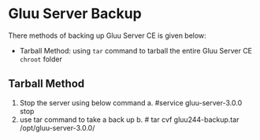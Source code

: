 # Gluu Server Backup

There methods of backing up Gluu Server CE is given below:

* Tarball Method: using `tar` command to tarball the entire 
Gluu Server CE `chroot` folder

<!-- * Scritp Method : using the provided export and import scripts to back up ldif of the LDAP. -->

## Tarball Method

1. Stop the server using below command
	a. #service gluu-server-3.0.0 stop
2. use tar command to take a back up
	b. # tar cvf gluu244-backup.tar /opt/gluu-server-3.0.0/
	
<!--
## Script Method

1. Login to Gluu chroot
	a. # service gluu-server-3.0.0 login
2. Fetch export script from Gluu 
	b. wget https://raw.githubusercontent.com/GluuFederation/community-edition-setup/master/static/scripts/export24.py
3. Change permission of the script
	c. # chmod +x export24.py
4. run the script
	d. # ./export24.py

The export script will generate a directory called  backup_24  which will have all the data backed up from the current installation. Check the log file generated in the directory for any errors.
-->
